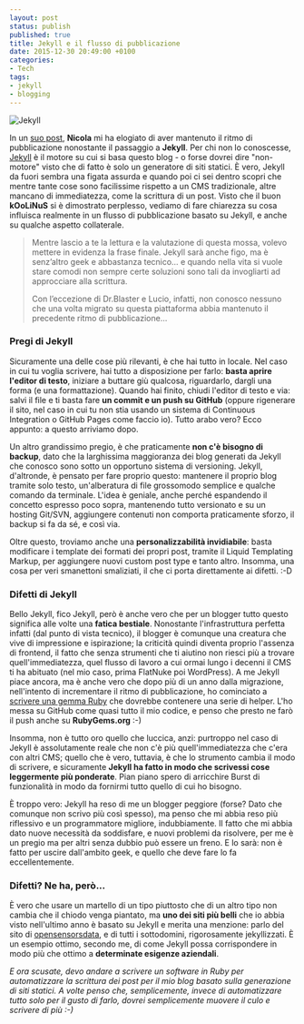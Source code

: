 ```yaml
---
layout: post
status: publish
published: true
title: Jekyll e il flusso di pubblicazione
date: 2015-12-30 20:49:00 +0100
categories:
- Tech
tags:
- jekyll
- blogging
---
```


![Jekyll](http://i68.tinypic.com/2qbhnya.png)

In un [suo post](http://www.koolinus.net/blog/2015/12/del-perche-jekyll-mi-lascia-sempre-perplesso/), **Nicola** mi ha elogiato di aver mantenuto il ritmo di pubblicazione nonostante il passaggio a **Jekyll**. Per chi non lo conoscesse, [Jekyll](https://jekyllrb.com/) è il motore su cui si basa questo blog - o forse dovrei dire "non-motore" visto che di fatto è solo un generatore di siti statici. È vero, Jekyll da fuori sembra una figata assurda e quando poi ci sei dentro scopri che mentre tante cose sono facilissime rispetto a un CMS tradizionale, altre mancano di immediatezza, come la scrittura di un post. Visto che il buon **kOoLiNuS** si è dimostrato perplesso, vediamo di fare chiarezza su cosa influisca realmente in un flusso di pubblicazione basato su Jekyll, e anche su qualche aspetto collaterale.

> Mentre lascio a te la lettura e la valutazione di questa mossa, volevo mettere in evidenza la frase finale. Jekyll sarà anche figo, ma è senz’altro geek e abbastanza tecnico… e quando nella vita si vuole stare comodi non sempre certe soluzioni sono tali da invogliarti ad approcciare alla scrittura.
>
> Con l’eccezione di Dr.Blaster e Lucio, infatti, non conosco nessuno che una volta migrato su questa piattaforma abbia mantenuto il precedente ritmo di pubblicazione…

### Pregi di Jekyll
Sicuramente una delle cose più rilevanti, è che hai tutto in locale. Nel caso in cui tu voglia scrivere, hai tutto a disposizione per farlo: **basta aprire l'editor di testo**, iniziare a buttare giù qualcosa, riguardarlo, dargli una forma (e una formattazione). Quando hai finito, chiudi l'editor di testo e via: salvi il file e ti basta fare **un commit e un push su GitHub** (oppure rigenerare il sito, nel caso in cui tu non stia usando un sistema di Continuous Integration o GitHub Pages come faccio io). Tutto arabo vero? Ecco appunto: a questo arriviamo dopo.

Un altro grandissimo pregio, è che praticamente **non c'è bisogno di backup**, dato che la larghissima maggioranza dei blog generati da Jekyll che conosco sono sotto un opportuno sistema di versioning. Jekyll, d'altronde, è pensato per fare proprio questo: mantenere il proprio blog tramite solo testo, un'alberatura di file grossomodo semplice e qualche comando da terminale. L'idea è geniale, anche perché espandendo il concetto espresso poco sopra, mantenendo tutto versionato e su un hosting Git/SVN, aggiungere contenuti non comporta praticamente sforzo, il backup si fa da sé, e così via.

Oltre questo, troviamo anche una **personalizzabilità invidiabile**: basta modificare i template dei formati dei propri post, tramite il Liquid Templating Markup, per aggiungere nuovi custom post type e tanto altro. Insomma, una cosa per veri smanettoni smaliziati, il che ci porta direttamente ai difetti. :-D

### Difetti di Jekyll
Bello Jekyll, fico Jekyll, però è anche vero che per un blogger tutto questo significa alle volte una **fatica bestiale**. Nonostante l'infrastruttura perfetta infatti (dal punto di vista tecnico), il blogger è comunque una creatura che vive di impressione e ispirazione; la criticità quindi diventa proprio l'assenza di frontend, il fatto che senza strumenti che ti aiutino non riesci più a trovare quell'immediatezza, quel flusso di lavoro a cui ormai lungo i decenni il CMS ti ha abituato (nel mio caso, prima FlatNuke poi WordPress). A me Jekyll piace ancora, ma è anche vero che dopo più di un anno dalla migrazione, nell'intento di incrementare il ritmo di pubblicazione, ho cominciato a [scrivere una gemma Ruby](https://github.com/dottorblaster/burst) che dovrebbe contenere una serie di helper. L'ho messa su GitHub come quasi tutto il mio codice, e penso che presto ne farò il push anche su **RubyGems.org** :-)

Insomma, non è tutto oro quello che luccica, anzi: purtroppo nel caso di Jekyll è assolutamente reale che non c'è più quell'immediatezza che c'era con altri CMS; quello che è vero, tuttavia, è che lo strumento cambia il modo di scrivere, e sicuramente **Jekyll ha fatto in modo che scrivessi cose leggermente più ponderate**. Pian piano spero di arricchire Burst di funzionalità in modo da fornirmi tutto quello di cui ho bisogno.

È troppo vero: Jekyll ha reso di me un blogger peggiore (forse? Dato che comunque non scrivo più così spesso), ma penso che mi abbia reso più riflessivo e un programmatore migliore, indubbiamente. Il fatto che mi abbia dato nuove necessità da soddisfare, e nuovi problemi da risolvere, per me è un pregio ma per altri senza dubbio può essere un freno. E lo sarà: non è fatto per uscire dall'ambito geek, e quello che deve fare lo fa eccellentemente.

### Difetti? Ne ha, però...
È vero che usare un martello di un tipo piuttosto che di un altro tipo non cambia che il chiodo venga piantato, ma **uno dei siti più belli** che io abbia visto nell'ultimo anno è basato su Jekyll e merita una menzione: parlo del sito di [opensensorsdata](http://www.opensensorsdata.it/), e di tutti i sottodomini, rigorosamente jekyllizzati. È un esempio ottimo, secondo me, di come Jekyll possa corrispondere in modo più che ottimo a **determinate esigenze aziendali**.

_E ora scusate, devo andare a scrivere un software in Ruby per automatizzare la scrittura dei post per il mio blog basato sulla generazione di siti statici. A volte penso che, semplicemente, invece di automatizzare tutto solo per il gusto di farlo, dovrei semplicemente muovere il culo e scrivere di più :-)_
